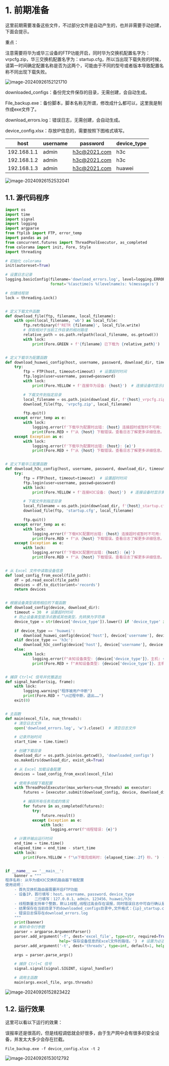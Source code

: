 # 1. 前期准备

这里前期需要准备这些文件，不过部分文件是自动产生的，也并非需要手动创建，下面会提示。

重点：

注意需要将华为或华三设备的FTP功能开启，同时华为交换机配置名字为：vrpcfg.zip，华三交换机配置名字为：startup.cfg，所以当出现下载失败的时候，请第一时间确定配置名称是否为这两个，可能由于不同的型号或者版本导致配置名称不同出现下载失败。

![image-20240926152121710](assets/image-20240926152121710.png)

downloaded_configs：备份完文件保存的目录，无需创建，会自动生成。

File_backup.exe：备份脚本，脚本名称无所谓，修改成什么都可以，这里我是制作成exe文件了。

download_errors.log：错误日志，无需创建，会自动生成。

device_config.xlsx：存放IP信息的，需要按照下图格式填写。

| host        | username | password     | device_type |
| ----------- | -------- | ------------ | ----------- |
| 192.168.1.1 | admin    | h3c@2021.com | h3c         |
| 192.168.1.2 | admin    | h3c@2021.com | h3c         |
| 192.168.1.3 | admin    | h3c@2021.com | huawei      |

![image-20240926152532041](assets/image-20240926152532041.png)

## 1.1. 源代码程序

```python
import os
import time
import signal
import logging
import argparse
from ftplib import FTP, error_temp
import pandas as pd
from concurrent.futures import ThreadPoolExecutor, as_completed
from colorama import init, Fore, Style
import threading

# 初始化 colorama
init(autoreset=True)

# 设置日志记录
logging.basicConfig(filename='download_errors.log', level=logging.ERROR,
                    format='%(asctime)s %(levelname)s: %(message)s')

# 创建线程锁
lock = threading.Lock()


# 定义下载文件函数
def download_file(ftp, filename, local_filename):
    with open(local_filename, 'wb') as local_file:
        ftp.retrbinary(f'RETR {filename}', local_file.write)
        # 获取相对于当前工作目录的相对路径
        relative_path = os.path.relpath(local_filename, os.getcwd())
        with lock:
            print(Fore.GREEN + f'{filename} 已下载为 {relative_path}')  # 下载成功时显示绿色


# 定义下载华为配置函数
def download_huawei_config(host, username, password, download_dir, timeout=30):
    try:
        ftp = FTP(host, timeout=timeout)  # 设置超时时间
        ftp.login(user=username, passwd=password)
        with lock:
            print(Fore.YELLOW + f'连接华为设备: {host}')  # 连接设备时显示黄色

        # 下载文件到指定目录
        local_filename = os.path.join(download_dir, f'{host}_vrpcfg.zip')
        download_file(ftp, 'vrpcfg.zip', local_filename)

        ftp.quit()
    except error_temp as e:
        with lock:
            logging.error(f'下载华为配置时出错: {host} 连接超时或暂时不可用: {e}')
            print(Fore.RED + f"从 {host} 下载错误。查看日志了解更多详细信息。")  # 错误时显示红色
    except Exception as e:
        with lock:
            logging.error(f'下载华为配置时出错: {host}: {e}')
            print(Fore.RED + f"从 {host} 下载错误。查看日志了解更多详细信息。")  # 错误时显示红色


# 定义下载华三配置函数
def download_h3c_config(host, username, password, download_dir, timeout=30):
    try:
        ftp = FTP(host, timeout=timeout)  # 设置超时时间
        ftp.login(user=username, passwd=password)
        with lock:
            print(Fore.YELLOW + f'连接H3C设备: {host}')  # 连接设备时显示黄色

        # 下载文件到指定目录
        local_filename = os.path.join(download_dir, f'{host}_startup.cfg')
        download_file(ftp, 'startup.cfg', local_filename)

        ftp.quit()
    except error_temp as e:
        with lock:
            logging.error(f'下载H3C配置时出错: {host} 连接超时或暂时不可用: {e}')
            print(Fore.RED + f"从 {host} 下载错误。查看日志了解更多详细信息。")  # 错误时显示红色
    except Exception as e:
        with lock:
            logging.error(f'下载H3C配置时出错: {host}: {e}')
            print(Fore.RED + f"从 {host} 下载错误。查看日志了解更多详细信息。")  # 错误时显示红色


# 从 Excel 文件中读取设备信息
def load_config_from_excel(file_path):
    df = pd.read_excel(file_path)
    devices = df.to_dict(orient='records')
    return devices


# 根据设备类型调用相应的下载函数
def download_config(device, download_dir):
    timeout = 30  # 设置超时时间
    # 防止设备类型是浮点数或其他类型，先转换为字符串
    device_type = str(device['device_type']).lower() if 'device_type' in device else None

    if device_type == 'huawei':
        download_huawei_config(device['host'], device['username'], device['password'], download_dir, timeout)
    elif device_type == 'h3c':
        download_h3c_config(device['host'], device['username'], device['password'], download_dir, timeout)
    else:
        with lock:
            logging.error(f"未知设备类型: {device['device_type']}，主机: {device['host']}")
            print(Fore.RED + f"未知设备类型: {device['device_type']}，主机: {device['host']}")  # 错误时显示红色


# 捕获 Ctrl+C 信号并优雅退出
def signal_handler(sig, frame):
    with lock:
        logging.warning("程序被用户中断")
        print(Fore.RED + "\n过程中断，退出……")
    exit(0)


# 主函数
def main(excel_file, num_threads):
    # 清空日志文件
    open('download_errors.log', 'w').close()  # 清空日志文件

    # 记录开始时间
    start_time = time.time()

    # 创建下载目录
    download_dir = os.path.join(os.getcwd(), 'downloaded_configs')
    os.makedirs(download_dir, exist_ok=True)

    # 从 Excel 加载设备配置
    devices = load_config_from_excel(excel_file)

    # 使用多线程下载配置
    with ThreadPoolExecutor(max_workers=num_threads) as executor:
        futures = [executor.submit(download_config, device, download_dir) for device in devices]

        # 捕获所有任务完成的情况
        for future in as_completed(futures):
            try:
                future.result()
            except Exception as e:
                with lock:
                    logging.error(f"线程错误: {e}")

    # 计算并输出运行时间
    end_time = time.time()
    elapsed_time = end_time - start_time
    with lock:
        print(Fore.YELLOW + f"\n下载完成耗时: {elapsed_time:.2f} 秒。")  # 下载完成时显示黄色


if __name__ == '__main__':
    banner = """  
程序名称: 从华为或H3C交换机路由器下载配置      
使用说明：  
    - 首先交换机路由器需要开启FTP功能
    - 设备IP，首行填写：host、username、password、device_type
             二行填写：127.0.0.1、admin、123456、huawei/h3c
    - 线程数量支持单个整数，默认1线程,线程过高会存在误报，同时错误日志中可自行确认是误报还是连通性问题
    - 结果保存在当前目录下的downloaded_configs目录中,文件格式：{ip}_startup.cfg/{ip}_vrpcfg.zip
    - 错误日志保存在download_errors.log
    """
    print(banner)
    # 解析命令行参数
    parser = argparse.ArgumentParser()
    parser.add_argument('-f', dest='excel_file', type=str, required=True,
                        help='保存设备信息的Excel文件的路径。')  # 设置为必选参数
    parser.add_argument('-t', dest='threads', type=int, default=1, help='要使用的并发线程数。默认值是1。')

    args = parser.parse_args()

    # 捕获 Ctrl+C 信号
    signal.signal(signal.SIGINT, signal_handler)

    # 调用主函数
    main(args.excel_file, args.threads)

```

![image-20240926152823422](assets/image-20240926152823422.png)

## 1.2. 运行效果

这里可以看以下运行的效果：

误报率还是很高的，但是线程调低就会好很多，由于生产网中会有很多的安全设备，并发太大多少会存在拦截。

```
File_backup.exe -f device_config.xlsx -t 2
```

![image-20240926153012792](assets/image-20240926153012792.png)